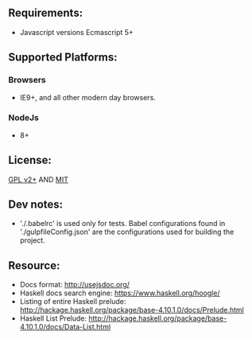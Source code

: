 ## Requirements:
- Javascript versions Ecmascript 5+

## Supported Platforms:

### Browsers
- IE9+, and all other modern day browsers.

### NodeJs
- 8+

## License:
[GPL v2+](http://www.gnu.org/licenses/gpl-2.0.html "http://www.gnu.org/licenses/gpl-2.0.html") AND
[MIT](http://opensource.org/licenses/MIT "http://opensource.org/licenses/MIT")

## Dev notes:
- './.babelrc' is used only for tests.  Babel configurations found in './gulpfileConfig.json' are the 
configurations used for building the project.

## Resource:
- Docs format: http://usejsdoc.org/
- Haskell docs search engine: https://www.haskell.org/hoogle/
- Listing of entire Haskell prelude: http://hackage.haskell.org/package/base-4.10.1.0/docs/Prelude.html
- Haskell List Prelude: http://hackage.haskell.org/package/base-4.10.1.0/docs/Data-List.html
